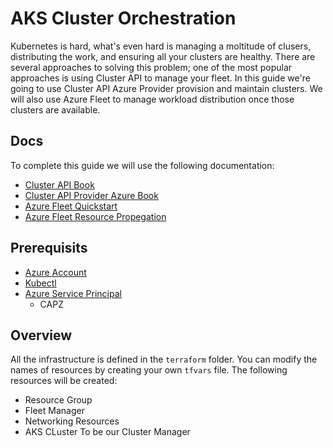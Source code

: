 # AKS Cluster Orchestration

Kubernetes is hard, what's even hard is managing a moltitude of clusers, distributing the work, and ensuring all your clusters are healthy. There are several approaches to solving this problem; one of the most popular approaches is using Cluster API to manage your fleet.  In this guide we're going to use Cluster API Azure Provider provision and maintain clusters.  We will also use Azure Fleet to manage workload distribution once those clusters are available.

## Docs

To complete this guide we will use the following documentation:

- [Cluster API Book](https://cluster-api.sigs.k8s.io/user/quick-start.html)
- [Cluster API Provider Azure Book](https://capz.sigs.k8s.io/topics/getting-started.html#prerequisites)
- [Azure Fleet Quickstart](https://learn.microsoft.com/en-us/azure/kubernetes-fleet/quickstart-create-fleet-and-members)
- [Azure Fleet Resource Propegation](https://learn.microsoft.com/en-us/azure/kubernetes-fleet/configuration-propagation)

## Prerequisits

- [Azure Account](https://azure.microsoft.com/en-us/free/search/)
- [Kubectl](https://kubernetes.io/docs/tasks/tools/install-kubectl-windows/)
- [Azure Service Principal](https://learn.microsoft.com/en-us/azure/active-directory/develop/app-objects-and-service-principals)
  - CAPZ
 


## Overview

All the infrastructure is defined in the `terraform` folder.  You can modify the names of resources by creating your own `tfvars` file.  The following resources will be created:

- Resource Group
- Fleet Manager
- Networking Resources
- AKS CLuster To be our Cluster Manager
